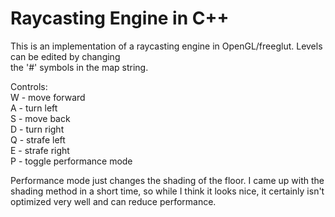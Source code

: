 # Raycasting Engine in C++

This is an implementation of a raycasting engine in OpenGL/freeglut. Levels can be edited by changing\
the '#' symbols in the map string.

Controls:\
W - move forward\
A - turn left\
S - move back \
D - turn right\
Q - strafe left\
E - strafe right\
P - toggle performance mode

Performance mode just changes the shading of the floor. I came up with the shading method in a short time, so while I think
it looks nice, it certainly isn't optimized very well and can reduce performance. 
